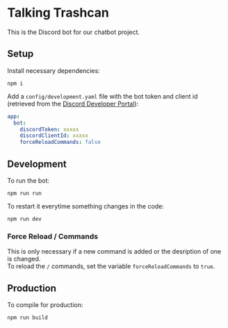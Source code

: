 # Talking Trashcan

This is the Discord bot for our chatbot project.

## Setup

Install necessary dependencies:

```console
npm i
```

Add a `config/development.yaml` file with the bot token and client id (retrieved from the [Discord Developer Portal](https://discord.com/developers/applications/1285909172403310653)):

```yaml
app:
  bot:
    discordToken: xxxxx
    discordClientId: xxxxx
    forceReloadCommands: false
```

## Development

To run the bot:

```console
npm run run
```

To restart it everytime something changes in the code:

```console
npm run dev
```

### Force Reload / Commands

This is only necessary if a new command is added or the desription of one is changed.\
To reload the `/` commands, set the variable `forceReloadCommands` to `true`.

## Production

To compile for production:

```console
npm run build
```
